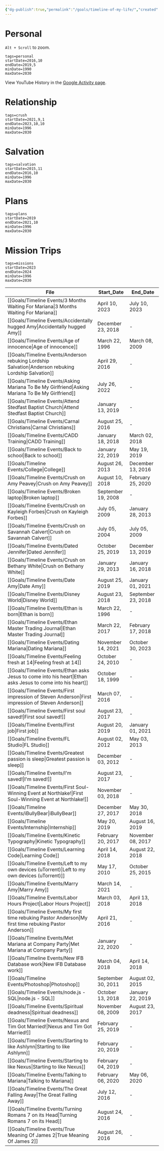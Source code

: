 ```yaml
---
{"dg-publish":true,"permalink":"/goals/timeline-of-my-life/","created":"","updated":""}
---
```



# Personal

`Alt + Scroll` to zoom.

```timeline-vis
tags=personal
startDate=2016,10
endDate=2019,5
minDate=1990
maxDate=2030
```

View YouTube History in the [Google Activity page](https://myactivity.google.com/product/youtube?hl=en).

# Relationship

```timeline-vis
tags=crush
startDate=2021,9,1
endDate=2023,10,10
minDate=1996
maxDate=2030
```

# Salvation

```timeline-vis
tags=salvation
startDate=2015,11
endDate=2016,10
minDate=1996
maxDate=2030
```

# Plans

```timeline-vis
tags=plans
startDate=2019
endDate=2021,10
minDate=1996
maxDate=2030
```

# Mission Trips

```timeline-vis
tags=missions
startDate=2023
endDate=2024
minDate=1996
maxDate=2030
```

| File                                                                                                          | Start_Date         | End_Date           |
| ------------------------------------------------------------------------------------------------------------- | ------------------ | ------------------ |
| [[Goals/Timeline Events/3 Months Waiting For Mariana\|3 Months Waiting For Mariana]]                       | April 10, 2023     | July 10, 2023      |
| [[Goals/Timeline Events/Accidentally hugged Amy\|Accidentally hugged Amy]]                                 | December 23, 2018  | \-                 |
| [[Goals/Timeline Events/Age of innocence\|Age of innocence]]                                               | March 22, 1996     | March 08, 2009     |
| [[Goals/Timeline Events/Anderson rebuking Lordship Salvation\|Anderson rebuking Lordship Salvation]]       | April 29, 2016     | \-                 |
| [[Goals/Timeline Events/Asking Mariana To Be My Girlfriend\|Asking Mariana To Be My Girlfriend]]           | July 26, 2022      | \-                 |
| [[Goals/Timeline Events/Attend Stedfast Baptist Church\|Attend Stedfast Baptist Church]]                   | January 13, 2019   | \-                 |
| [[Goals/Timeline Events/Carnal Christians\|Carnal Christians]]                                             | August 25, 2016    | \-                 |
| [[Goals/Timeline Events/CADD Training\|CADD Training]]                                                     | January 18, 2018   | March 02, 2018     |
| [[Goals/Timeline Events/Back to school\|Back to school]]                                                   | January 22, 2019   | May 19, 2019       |
| [[Goals/Timeline Events/College\|College]]                                                                 | August 26, 2013    | December 13, 2016  |
| [[Goals/Timeline Events/Crush on Amy Peavey\|Crush on Amy Peavey]]                                         | August 10, 2018    | February 25, 2020  |
| [[Goals/Timeline Events/Broken laptop\|Broken laptop]]                                                     | September 19, 2008 | \-                 |
| [[Goals/Timeline Events/Crush on Kayleigh Forbes\|Crush on Kayleigh Forbes]]                               | July 05, 2009      | January 28, 2013   |
| [[Goals/Timeline Events/Crush on Savannah Calvert\|Crush on Savannah Calvert]]                             | July 05, 2004      | July 05, 2009      |
| [[Goals/Timeline Events/Dated Jennifer\|Dated Jennifer]]                                                   | October 25, 2019   | December 13, 2019  |
| [[Goals/Timeline Events/Crush on Bethany White\|Crush on Bethany White]]                                   | January 29, 2013   | January 16, 2018   |
| [[Goals/Timeline Events/Date Amy\|Date Amy]]                                                               | August 25, 2019    | January 01, 2021   |
| [[Goals/Timeline Events/Disney World\|Disney World]]                                                       | August 23, 2018    | September 23, 2018 |
| [[Goals/Timeline Events/Ethan is born\|Ethan is born]]                                                     | March 22, 1996     | \-                 |
| [[Goals/Timeline Events/Ethan Master Trading Journal\|Ethan Master Trading Journal]]                       | March 22, 2017     | February 17, 2018  |
| [[Goals/Timeline Events/Dating Mariana\|Dating Mariana]]                                                   | November 14, 2021  | October 30, 2023   |
| [[Goals/Timeline Events/Feeling fresh at 14\|Feeling fresh at 14]]                                         | October 24, 2010   | \-                 |
| [[Goals/Timeline Events/Ethan asks Jesus to come into his heart\|Ethan asks Jesus to come into his heart]] | October 18, 1999   | \-                 |
| [[Goals/Timeline Events/First impression of Steven Anderson\|First impression of Steven Anderson]]         | March 07, 2016     | \-                 |
| [[Goals/Timeline Events/First soul saved!\|First soul saved!]]                                             | August 23, 2017    | \-                 |
| [[Goals/Timeline Events/First job\|First job]]                                                             | August 20, 2019    | January 01, 2021   |
| [[Goals/Timeline Events/FL Studio\|FL Studio]]                                                             | August 02, 2012    | May 03, 2013       |
| [[Goals/Timeline Events/Greatest passion is sleep\|Greatest passion is sleep]]                             | December 03, 2012  | \-                 |
| [[Goals/Timeline Events/I'm saved!\|I'm saved!]]                                                           | August 23, 2017    | \-                 |
| [[Goals/Timeline Events/First Soul-Winning Event at Northlake!\|First Soul-Winning Event at Northlake!]]   | November 03, 2018  | \-                 |
| [[Goals/Timeline Events/iBullyBear\|iBullyBear]]                                                           | December 27, 2017  | May 30, 2018       |
| [[Goals/Timeline Events/Internship\|Internship]]                                                           | May 20, 2019       | August 16, 2019    |
| [[Goals/Timeline Events/Kinetic Typography\|Kinetic Typography]]                                           | February 20, 2017  | November 08, 2017  |
| [[Goals/Timeline Events/Learning Code\|Learning Code]]                                                     | April 14, 2018     | August 22, 2018    |
| [[Goals/Timeline Events/Left to my own devices (uTorrent)\|Left to my own devices (uTorrent)]]             | May 17, 2010       | October 25, 2015   |
| [[Goals/Timeline Events/Marry Amy\|Marry Amy]]                                                             | March 14, 2021     | \-                 |
| [[Goals/Timeline Events/Labor Hours Project\|Labor Hours Project]]                                         | March 03, 2018     | April 13, 2018     |
| [[Goals/Timeline Events/My first time rebuking Pastor Anderson\|My first time rebuking Pastor Anderson]]   | April 21, 2016     | \-                 |
| [[Goals/Timeline Events/Met Mariana at Company Party\|Met Mariana at Company Party]]                       | January 22, 2020   | \-                 |
| [[Goals/Timeline Events/New IFB Database work\|New IFB Database work]]                                     | March 04, 2018     | April 14, 2018     |
| [[Goals/Timeline Events/Photoshop\|Photoshop]]                                                             | September 30, 2011 | August 02, 2015    |
| [[Goals/Timeline Events/node.js - SQL\|node.js - SQL]]                                                     | October 13, 2018   | January 22, 2019   |
| [[Goals/Timeline Events/Spiritual deadness\|Spiritual deadness]]                                           | November 08, 2009  | August 23, 2017    |
| [[Goals/Timeline Events/Nexus and Tim Got Married!\|Nexus and Tim Got Married!]]                           | February 25, 2019  | \-                 |
| [[Goals/Timeline Events/Starting to like Ashlynn\|Starting to like Ashlynn]]                               | February 20, 2019  | \-                 |
| [[Goals/Timeline Events/Starting to like Nexus\|Starting to like Nexus]]                                   | February 04, 2019  | \-                 |
| [[Goals/Timeline Events/Talking to Mariana\|Talking to Mariana]]                                           | February 06, 2020  | May 06, 2020       |
| [[Goals/Timeline Events/The Great Falling Away\|The Great Falling Away]]                                   | July 12, 2016      | \-                 |
| [[Goals/Timeline Events/Turning Romans 7 on its Head\|Turning Romans 7 on its Head]]                       | August 24, 2016    | \-                 |
| [[Goals/Timeline Events/True Meaning Of James 2\|True Meaning Of James 2]]                                 | August 26, 2016    | \-                 |

